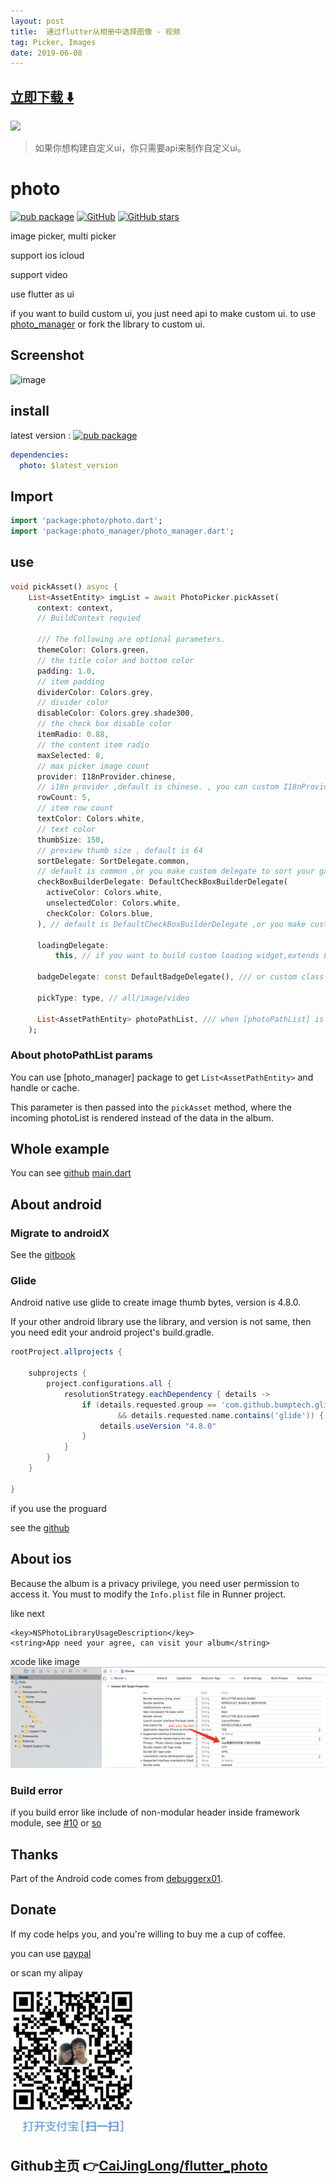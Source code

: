 ```yaml
---
layout: post
title:  通过flutter从相册中选择图像 - 视频
tag: Picker, Images
date: 2019-06-08
---
```


 


## [立即下载 ️⬇️ ](https://codeload.github.com/CaiJingLong/flutter_photo/zip/master) 
<p-7> 

 
![](https://flutterawesome.com/content/images/2019/02/flutter_photo.jpg)
 
>
> 如果你想构建自定义ui，你只需要api来制作自定义ui。
>

 
# photo

[![pub package](https://img.shields.io/pub/v/photo.svg)](https://pub.dartlang.org/packages/photo)
[![GitHub](https://img.shields.io/github/license/CaiJingLong/flutter_photo.svg?style=flat-square)](https://github.com/CaiJingLong/flutter_photo)
[![GitHub stars](https://img.shields.io/github/stars/CaiJingLong/flutter_photo.svg?style=social&label=Stars)](https://github.com/CaiJingLong/flutter_photo)

image picker, multi picker

support ios icloud

support video

use flutter as ui

if you want to build custom ui, you just need api to make custom ui. to use [photo_manager](https://github.com/CaiJingLong/flutter_photo_manager) or fork the library to custom ui.

## Screenshot

![image](https://github.com/CaiJingLong/some_asset/blob/master/image_picker1.gif)

## install

latest version : [![pub package](https://img.shields.io/pub/v/photo.svg)](https://pub.dartlang.org/packages/photo)

```yaml
dependencies:
  photo: $latest_version
```

## Import

```dart
import 'package:photo/photo.dart';
import 'package:photo_manager/photo_manager.dart';
```

## use

```dart
void pickAsset() async {
    List<AssetEntity> imgList = await PhotoPicker.pickAsset(
      context: context,
      // BuildContext requied

      /// The following are optional parameters.
      themeColor: Colors.green,
      // the title color and bottom color
      padding: 1.0,
      // item padding
      dividerColor: Colors.grey,
      // divider color
      disableColor: Colors.grey.shade300,
      // the check box disable color
      itemRadio: 0.88,
      // the content item radio
      maxSelected: 8,
      // max picker image count
      provider: I18nProvider.chinese,
      // i18n provider ,default is chinese. , you can custom I18nProvider or use ENProvider()
      rowCount: 5,
      // item row count
      textColor: Colors.white,
      // text color
      thumbSize: 150,
      // preview thumb size , default is 64
      sortDelegate: SortDelegate.common,
      // default is common ,or you make custom delegate to sort your gallery
      checkBoxBuilderDelegate: DefaultCheckBoxBuilderDelegate(
        activeColor: Colors.white,
        unselectedColor: Colors.white,
        checkColor: Colors.blue,
      ), // default is DefaultCheckBoxBuilderDelegate ,or you make custom delegate to create checkbox

      loadingDelegate:
          this, // if you want to build custom loading widget,extends LoadingDelegate [see example/lib/main.dart]

      badgeDelegate: const DefaultBadgeDelegate(), /// or custom class extends [BadgeDelegate]

      pickType: type, // all/image/video

      List<AssetPathEntity> photoPathList, /// when [photoPathList] is not null , [pickType] invalid .
    );
```

### About photoPathList params

You can use [photo_manager] package to get `List<AssetPathEntity>` and handle or cache.

This parameter is then passed into the `pickAsset` method, where the incoming photoList is rendered instead of the data in the album.

## Whole example

You can see [github](https://github.com/caijinglong/flutter_photo/blob/master/example/) [main.dart](https://github.com/caijinglong/flutter_photo/blob/master/example/lib/main.dart)

## About android

### Migrate to androidX

See the [gitbook](https://caijinglong.gitbooks.io/migrate-flutter-to-androidx/content/)

### Glide

Android native use glide to create image thumb bytes, version is 4.8.0.

If your other android library use the library, and version is not same, then you need edit your android project's build.gradle.

```groovy
rootProject.allprojects {

    subprojects {
        project.configurations.all {
            resolutionStrategy.eachDependency { details ->
                if (details.requested.group == 'com.github.bumptech.glide'
                        && details.requested.name.contains('glide')) {
                    details.useVersion "4.8.0"
                }
            }
        }
    }

}
```

if you use the proguard

see the [github](https://github.com/bumptech/glide#proguard)

## About ios

Because the album is a privacy privilege, you need user permission to access it. You must to modify the `Info.plist` file in Runner project.

like next

```plist
<key>NSPhotoLibraryUsageDescription</key>
<string>App need your agree, can visit your album</string>
```

xcode like image
![in xcode](https://github.com/CaiJingLong/some_asset/blob/master/flutter_photo2.png)

### Build error

if you build error like include of non-modular header inside framework module, see [#10](https://github.com/CaiJingLong/flutter_photo/issues/10) or [so](https://stackoverflow.com/questions/27776497/include-of-non-modular-header-inside-framework-module)

## Thanks

Part of the Android code comes from [debuggerx01](https://github.com/debuggerx01).

## Donate

If my code helps you, and you're willing to buy me a cup of coffee.

you can use [paypal](https://paypal.me/caijinglong)

or scan my alipay

<img width="200px"  src="https://raw.githubusercontent.com/CaiJingLong/asset_for_picgo/master/20181228213953.png"/>

## Github主页 👉[CaiJingLong/flutter_photo](http://github.com/CaiJingLong/flutter_photo)